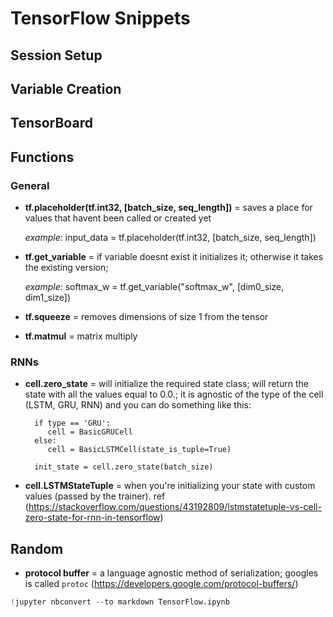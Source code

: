 
# TensorFlow Snippets

## Session Setup

## Variable Creation

## TensorBoard

## Functions

### General

* **tf.placeholder(tf.int32, [batch_size, seq_length])** = saves a place for values that havent been called or created yet

    *example:*
        input_data = tf.placeholder(tf.int32, [batch_size, seq_length])
        
        
* **tf.get_variable** = if variable doesnt exist it initializes it; otherwise it takes the existing version; 

    *example:*
        softmax_w = tf.get_variable("softmax_w", [dim0_size, dim1_size])
* **tf.squeeze** = removes dimensions of size 1 from the tensor
* **tf.matmul** = matrix multiply

### RNNs

* **cell.zero_state**  = will initialize the required state class; will return the state with all the values equal to 0.0.; it is agnostic of the type of the cell (LSTM, GRU, RNN) and you can do something like this:

        if type == 'GRU':
           cell = BasicGRUCell
        else:
           cell = BasicLSTMCell(state_is_tuple=True)

        init_state = cell.zero_state(batch_size)
* **cell.LSTMStateTuple** = when you're initializing your state with custom values (passed by the trainer).
ref (https://stackoverflow.com/questions/43192809/lstmstatetuple-vs-cell-zero-state-for-rnn-in-tensorflow)

## Random

* **protocol buffer** = a language agnostic method of serialization; googles is called `protoc`
(https://developers.google.com/protocol-buffers/)


```python
!jupyter nbconvert --to markdown TensorFlow.ipynb
```

